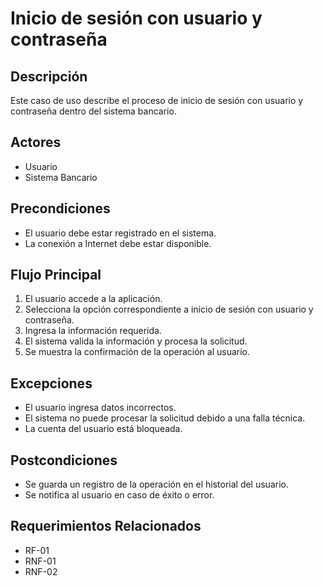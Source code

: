 # Inicio de sesión con usuario y contraseña

## Descripción

Este caso de uso describe el proceso de inicio de sesión con usuario y contraseña dentro del sistema bancario.

## Actores

- Usuario
- Sistema Bancario

## Precondiciones

- El usuario debe estar registrado en el sistema.
- La conexión a Internet debe estar disponible.

## Flujo Principal

1. El usuario accede a la aplicación.
2. Selecciona la opción correspondiente a inicio de sesión con usuario y contraseña.
3. Ingresa la información requerida.
4. El sistema valida la información y procesa la solicitud.
5. Se muestra la confirmación de la operación al usuario.

## Excepciones

- El usuario ingresa datos incorrectos.
- El sistema no puede procesar la solicitud debido a una falla técnica.
- La cuenta del usuario está bloqueada.

## Postcondiciones

- Se guarda un registro de la operación en el historial del usuario.
- Se notifica al usuario en caso de éxito o error.

## Requerimientos Relacionados

- RF-01
- RNF-01
- RNF-02
